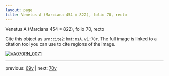 ```yaml
---
layout: page
title: Venetus A (Marciana 454 = 822), folio 70, recto
---
```


Venetus A (Marciana 454 = 822), folio 70, recto

Cite this object as `urn:cite2:hmt:msA.v1:70r`.  The full image is linked to a citation tool you can use to cite regions of the image.

[![VA070RN_0071](http://www.homermultitext.org/iipsrv?IIIF=/project/homer/pyramidal/deepzoom/hmt/vaimg/2017a/VA070RN_0071.tif/full/800,/0/default.jpg)](http://www.homermultitext.org/ict2/?urn=urn:cite2:hmt:vaimg.2017a:VA070RN_0071) 

---

previous:  [69v](../69v/) | next: [70v](../70v/)